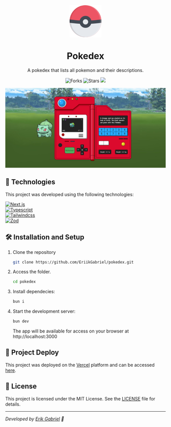 <div align="center">
  <img alt="Logo" src=".github/logo.png" width="100" />
</div>
<h1 align="center">
  Pokedex
</h1>
<p align="center">
  A pokedex that lists all pokemon and their descriptions.
</p>
<p align="center">
  <img src="https://img.shields.io/github/forks/EriikGabriel/pokedex?label=forks&message=MIT&color=dc0a2d&labelColor=181818&style=for-the-badge" alt="Forks"/>

  <img src="https://img.shields.io/github/stars/EriikGabriel/pokedex?label=stars&message=MIT&color=dc0a2d&labelColor=181818&style=for-the-badge" alt="Stars" />

  <a href="https://vercel.com/eriikgabriel/pokedex" target="_blank">
    <img src="https://img.shields.io/github/deployments/EriikGabriel/ufscar-planner/production?label=Vercel&logo=vercel&logoColor=white&style=for-the-badge&labelColor=181818" />
  </a>
</p>

![cover](.github/cover.png)

## 🧪 Technologies

This project was developed using the following technologies:

<a href="https://nextjs.org/" target="_blank">
    <img src="https://img.shields.io/badge/next-%2320232a.svg?style=for-the-badge&color=181818&logo=next.js" alt="Next.js"/>
</a>
<br>
<a href="https://www.typescriptlang.org/" target="_blank">
    <img src="https://img.shields.io/badge/typescript-%2320232a.svg?style=for-the-badge&color=181818&logo=typescript" alt="Typescript"/>
</a>
<br>
<a href="https://tailwindcss.com/" target="_blank">
    <img src="https://img.shields.io/badge/tailwind-%2320232a.svg?style=for-the-badge&color=181818&logo=tailwindcss" alt="Tailwindcss"/>
</a>
<br>
<a href="https://zod.dev/" target="_blank">
    <img src="https://img.shields.io/badge/zod-%2320232a.svg?style=for-the-badge&color=181818&logo=zod" alt="Zod"/>
</a>

## 🛠️ Installation and Setup

1. Clone the repository

   ```sh
   git clone https://github.com/EriikGabriel/pokedex.git
   ```

2. Access the folder.

   ```sh
   cd pokedex
   ```

3. Install dependecies:

   ```sh
   bun i
   ```

4. Start the development server:

   ```sh
   bun dev
   ```

   The app will be available for access on your browser at http://localhost:3000

## 🚀 Project Deploy

This project was deployed on the [Vercel](https://vercel.com/) platform and can be accessed [here](https://pokedex-eriikgabriel.vercel.app).

## 📝 License

This project is licensed under the MIT License. See the [LICENSE](LICENSE) file for details.

---

_Developed by [Erik Gabriel](https://github.com/EriikGabriel) 🚀_
